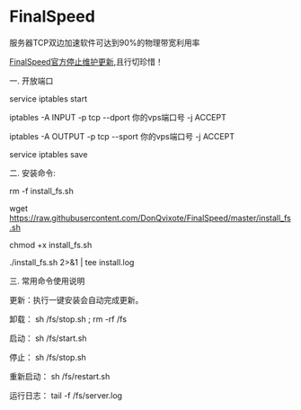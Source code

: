 # FinalSpeed
服务器TCP双边加速软件可达到90%的物理带宽利用率

[FinalSpeed官方停止维护更新](http://www.ip4a.com/t/944.html),且行切珍惜！ 


一. 开放端口

service iptables start

iptables -A INPUT -p tcp --dport 你的vps端口号 -j ACCEPT

iptables -A OUTPUT -p tcp --sport 你的vps端口号 -j ACCEPT

service iptables save

二. 安装命令:

rm -f install_fs.sh

wget https://raw.githubusercontent.com/DonQvixote/FinalSpeed/master/install_fs.sh

chmod +x install_fs.sh

./install_fs.sh 2>&1 | tee install.log

三. 常用命令使用说明

更新：执行一键安装会自动完成更新。

卸载： sh /fs/stop.sh ; rm -rf /fs

启动： sh /fs/start.sh

停止： sh /fs/stop.sh

重新启动： sh /fs/restart.sh

运行日志： tail -f /fs/server.log

